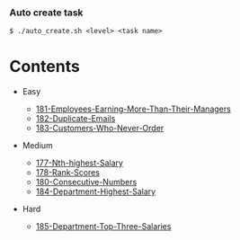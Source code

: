 ### Auto create task
```shell
$ ./auto_create.sh <level> <task name>
```
# Contents
- Easy
    - [181-Employees-Earning-More-Than-Their-Managers](./Easy/181-Employees-Earning-More-Than-Their-Managers/index.md)
    - [182-Duplicate-Emails](./Easy/182-Duplicate-Emails/index.md)
    - [183-Customers-Who-Never-Order](./Easy/183-Customers-Who-Never-Order/index.md)

- Medium
    - [177-Nth-highest-Salary](./Medium/177-Nth-highest-Salary/index.md)
    - [178-Rank-Scores](./Medium/178-Rank-Scores/index.md)
    - [180-Consecutive-Numbers](./Medium/180-Consecutive-Numbers/index.md)
    - [184-Department-Highest-Salary](./Medium/184-Department-Highest-Salary/index.md)

- Hard
    - [185-Department-Top-Three-Salaries](./Hard/185-Department-Top-Three-Salaries/index.md)
    